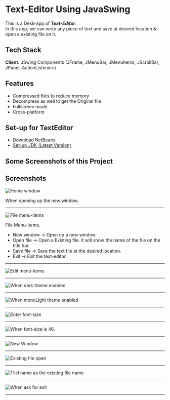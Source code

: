 # Text-Editor Using JavaSwing

This is a Desk-app  of <strong><i>Text-Editor</i></strong>. <br> In this app, we can write any piece of text and save at desired location & open a existing file on it.

## Tech Stack

**Client:** JSwing Components (JFrame, JMenuBar, JMenuItems, JScrollBar, JPanel, ActionListeners)

## Features

- Compressed files to reduce memory
- Decompress as well to get the Original file
- Fullscreen mode
- Cross-platform

## Set-up for TextEditor

 - [Download NetBeans](https://netbeans.apache.org/download/index.html)
 - [Set-up JDK (Latest Version)](https://www.oracle.com/java/technologies/downloads/)

## Some Screenshots of this Project


## Screenshots

![Home window](https://github.com/saroj379/Text_Editor_Desk_App/blob/main/ScreenShots/Screenshot%202023-08-12%20221716.png)
<p>When opening up the new window.</p>
<hr>

![File menu-items](https://github.com/saroj379/Text_Editor_Desk_App/blob/main/ScreenShots/Screenshot%202023-08-12%20221724.png)
<p>File Menu-items.</p>
<ul>
 <li>New window  ->  Open up a new window.</li>
 <li>Open file  ->  Open a Existing file. it will show the name of the file on the title bar.</li>
 <li>Save file  ->  Save the text file at the desired location.</li> 
 <li>Exit  ->  Exit the text-editor.</li>
</ul>
<hr>

![Edit menu-items](https://github.com/saroj379/Text_Editor_Desk_App/blob/main/ScreenShots/Screenshot%202023-08-12%20221733.png) <hr>


![When dark theme enabled](https://github.com/saroj379/Text_Editor_Desk_App/blob/main/ScreenShots/Screenshot%202023-08-12%20221809.png) <hr>

![When monoLight theme enabled](https://github.com/saroj379/Text_Editor_Desk_App/blob/main/ScreenShots/Screenshot%202023-08-12%20221809.png) <hr>

![Enter font-size](https://github.com/saroj379/Text_Editor_Desk_App/blob/main/ScreenShots/Screenshot%202023-08-12%20221936.png) <hr>

![When font-size is 46.](https://github.com/saroj379/Text_Editor_Desk_App/blob/main/ScreenShots/Screenshot%202023-08-12%20221942.png) <hr>

![New Window](https://github.com/saroj379/Text_Editor_Desk_App/blob/main/ScreenShots/Screenshot%202023-08-12%20222011.png) <hr>

![Existing file open](https://github.com/saroj379/Text_Editor_Desk_App/blob/main/ScreenShots/Screenshot%202023-08-12%20222030.png) <hr>

![Tilel name as the existing file name](https://github.com/saroj379/Text_Editor_Desk_App/blob/main/ScreenShots/Screenshot%202023-08-12%20222056.png) <hr>

![When ask for exit](https://github.com/saroj379/Text_Editor_Desk_App/blob/main/ScreenShots/Screenshot%202023-08-12%20222253.png) <hr>
